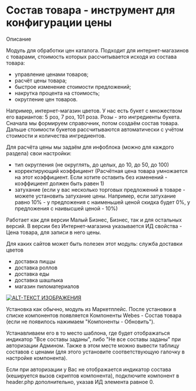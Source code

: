 # Состав товара - инструмент для конфигурации цены

Описание

Модуль для обработки цен каталога.
Подходит для интернет-магазинов с товарами, стоимость которых рассчитывается исходя из состава товара:
* управление ценами товаров;
* расчёт цены товара;
* быстрое изменение стоимости предложений;
* накрутка процента на стоимость;
* округление цен товаров.

Например, интернет-магазин цветов.
У нас есть букет с множеством его вариантов: 5 роз, 7 роз, 101 роза.
Розы - это ингредиенты букета.
Сначала мы формируем справочник, потом создаём состав товара.
Дальше стоимости букетов рассчитываются автоматически с учётом стоимости и количества ингредиентов.

Для расчёта цены мы задаём для инфоблока (можно для каждого раздела) свои настройки:
* тип округления (не округлять, до целых, до 10, до 50, до 100)
* корректирующий коэффициент (Расчётная цена товара умножается на этот коэффициент. Если хотите оставить без изменений - коэффициент должен быть равен 1)
* затухание (если у вас несколько торговых предложений в товаре - можете установить затухание цены. Например, если затухание равно 10% - у предложения с наименьшей ценой скидка будет 0%, у предложения с наивысшей ценой - 10%)

Работает как для версии Малый Бизнес, Бизнес, так и для остальных версий.
В версии без Интернет-магазина указывается ИД свойства - Цена товара, для записи в него цены.


Для каких сайтов может быть полезен этот модуль:
служба доставки цветов

* доставка пиццы
* доставка роллов
* доставка еды
* доставка шашлыка
* магазин пиломатериалов

[![ALT-ТЕКСТ ИЗОБРАЖЕНИЯ](http://img.youtube.com/vi/zSE78FOw6OQ/0.jpg)](http://www.youtube.com/watch?v=zSE78FOw6OQ)

Установка как обычно, модуль из Маркетплейс.
После установки в списке компонентов появляется Компоненты Webes - Состав товара (если не появилось нажимаем "Компоненты - Обновить").

Устанавливаем его в то место шаблона, где будет отображаться индикатор "Все составы заданы", либо "Не все составы заданы" при авторизации Админом.
Также в этом месте можно вывести таблицу составов с ценами (для этого установите соответствующую галочку в настройке компонента).

Если при авторизации у Вас не отображается индикатор состава (кешируется вызов скриптов компонента), подключите компонент в header.php дополнительно, указав ИД элемента равное 0.